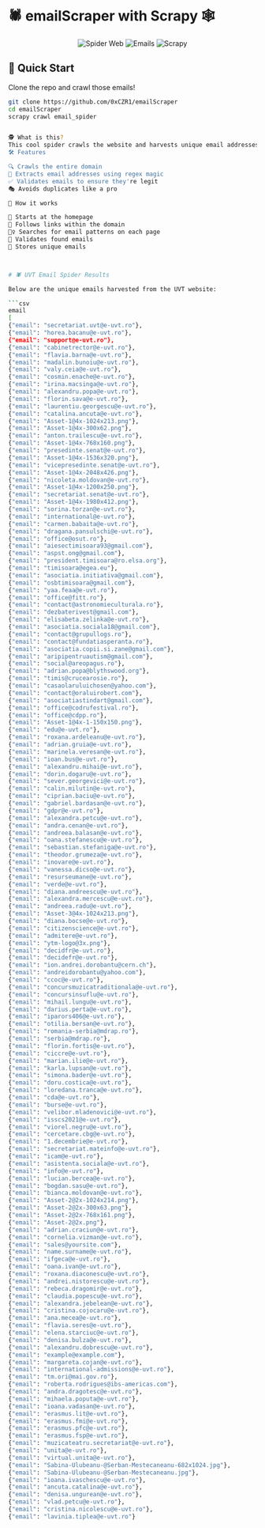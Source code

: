 # 
# 🕷️ emailScraper with Scrapy 🕸️

<div align="center">

![Spider Web](https://img.shields.io/badge/🕸️-Spider%20Web-blue?style=for-the-badge)
![Emails](https://img.shields.io/badge/📧-Email%20Harvester-orange?style=for-the-badge)
![Scrapy](https://img.shields.io/badge/🦀-Built%20with%20Scrapy-brightgreen?style=for-the-badge)

</div>

## 🚀 Quick Start

Clone the repo and crawl those emails!

```bash
git clone https://github.com/0xCZR1/emailScraper
cd emailScraper
scrapy crawl email_spider


🕵️ What is this?
This cool spider crawls the website and harvests unique email addresses. It's like a digital treasure hunt! 🏴‍☠️
🛠️ Features

🔍 Crawls the entire domain
📧 Extracts email addresses using regex magic
✅ Validates emails to ensure they're legit
🎭 Avoids duplicates like a pro

🧠 How it works

🏁 Starts at the homepage
🔗 Follows links within the domain
🕵️‍♀️ Searches for email patterns on each page
🧐 Validates found emails
💾 Stores unique emails



# 🕷️ UVT Email Spider Results

Below are the unique emails harvested from the UVT website:

```csv
email
[
{"email": "secretariat.uvt@e-uvt.ro"},
{"email": "horea.bacanu@e-uvt.ro"},
{"email": "support@e-uvt.ro"},
{"email": "cabinetrector@e-uvt.ro"},
{"email": "flavia.barna@e-uvt.ro"},
{"email": "madalin.bunoiu@e-uvt.ro"},
{"email": "valy.ceia@e-uvt.ro"},
{"email": "cosmin.enache@e-uvt.ro"},
{"email": "irina.macsinga@e-uvt.ro"},
{"email": "alexandru.popa@e-uvt.ro"},
{"email": "florin.sava@e-uvt.ro"},
{"email": "laurentiu.georgescu@e-uvt.ro"},
{"email": "catalina.ancuta@e-uvt.ro"},
{"email": "Asset-1@4x-1024x213.png"},
{"email": "Asset-1@4x-300x62.png"},
{"email": "anton.trailescu@e-uvt.ro"},
{"email": "Asset-1@4x-768x160.png"},
{"email": "presedinte.senat@e-uvt.ro"},
{"email": "Asset-1@4x-1536x320.png"},
{"email": "vicepresedinte.senat@e-uvt.ro"},
{"email": "Asset-1@4x-2048x426.png"},
{"email": "nicoleta.moldovan@e-uvt.ro"},
{"email": "Asset-1@4x-1200x250.png"},
{"email": "secretariat.senat@e-uvt.ro"},
{"email": "Asset-1@4x-1980x412.png"},
{"email": "sorina.torzan@e-uvt.ro"},
{"email": "international@e-uvt.ro"},
{"email": "carmen.babaita@e-uvt.ro"},
{"email": "dragana.pansulschi@e-uvt.ro"},
{"email": "office@osut.ro"},
{"email": "aiesectimisoara93@gmail.com"},
{"email": "aspst.ong@gmail.com"},
{"email": "president.timisoara@ro.elsa.org"},
{"email": "timisoara@egea.eu"},
{"email": "asociatia.initiativa@gmail.com"},
{"email": "osbtimisoara@gmail.com"},
{"email": "yaa.feaa@e-uvt.ro"},
{"email": "office@fitt.ro"},
{"email": "contact@astronomieculturala.ro"},
{"email": "dezbaterivest@gmail.com"},
{"email": "elisabeta.zelinka@e-uvt.ro"},
{"email": "asociatia.sociala18@gmail.com"},
{"email": "contact@grupullogs.ro"},
{"email": "contact@fundatiasperanta.ro"},
{"email": "asociatia.copii.si.zane@gmail.com"},
{"email": "aripipentruautism@gmail.com"},
{"email": "social@areopagus.ro"},
{"email": "adrian.popa@blythswood.org"},
{"email": "timis@crucearosie.ro"},
{"email": "casaolaruluichosen@yahoo.com"},
{"email": "contact@oraluirobert.com"},
{"email": "asociatiastindart@gmail.com"},
{"email": "office@codrufestival.ro"},
{"email": "office@cdpp.ro"},
{"email": "Asset-1@4x-1-150x150.png"},
{"email": "edu@e-uvt.ro"},
{"email": "roxana.ardeleanu@e-uvt.ro"},
{"email": "adrian.gruia@e-uvt.ro"},
{"email": "marinela.veresan@e-uvt.ro"},
{"email": "ioan.bus@e-uvt.ro"},
{"email": "alexandru.mihai@e-uvt.ro"},
{"email": "dorin.dogaru@e-uvt.ro"},
{"email": "sever.georgevici@e-uvt.ro"},
{"email": "calin.milutin@e-uvt.ro"},
{"email": "ciprian.baciu@e-uvt.ro"},
{"email": "gabriel.bardasan@e-uvt.ro"},
{"email": "gdpr@e-uvt.ro"},
{"email": "alexandra.petcu@e-uvt.ro"},
{"email": "andra.cenan@e-uvt.ro"},
{"email": "andreea.balasan@e-uvt.ro"},
{"email": "oana.stefanescu@e-uvt.ro"},
{"email": "sebastian.stefaniga@e-uvt.ro"},
{"email": "theodor.grumeza@e-uvt.ro"},
{"email": "inovare@e-uvt.ro"},
{"email": "vanessa.dicso@e-uvt.ro"},
{"email": "resurseumane@e-uvt.ro"},
{"email": "verde@e-uvt.ro"},
{"email": "diana.andreescu@e-uvt.ro"},
{"email": "alexandra.mercescu@e-uvt.ro"},
{"email": "andreea.radu@e-uvt.ro"},
{"email": "Asset-3@4x-1024x213.png"},
{"email": "diana.bocse@e-uvt.ro"},
{"email": "citizenscience@e-uvt.ro"},
{"email": "admitere@e-uvt.ro"},
{"email": "ytm-logo@3x.png"},
{"email": "decidfr@e-uvt.ro"},
{"email": "decidefr@e-uvt.ro"},
{"email": "ion.andrei.dorobantu@cern.ch"},
{"email": "andreidorobantu@yahoo.com"},
{"email": "ccoc@e-uvt.ro"},
{"email": "concursmuzicatraditionala@e-uvt.ro"},
{"email": "concursinsuflu@e-uvt.ro"},
{"email": "mihail.lungu@e-uvt.ro"},
{"email": "darius.perta@e-uvt.ro"},
{"email": "iparors406@e-uvt.ro"},
{"email": "otilia.bersan@e-uvt.ro"},
{"email": "romania-serbia@mdrap.ro"},
{"email": "serbia@mdrap.ro"},
{"email": "florin.fortis@e-uvt.ro"},
{"email": "ciccre@e-uvt.ro"},
{"email": "marian.ilie@e-uvt.ro"},
{"email": "karla.lupsan@e-uvt.ro"},
{"email": "simona.bader@e-uvt.ro"},
{"email": "doru.costica@e-uvt.ro"},
{"email": "loredana.tranca@e-uvt.ro"},
{"email": "cda@e-uvt.ro"},
{"email": "burse@e-uvt.ro"},
{"email": "velibor.mladenovici@e-uvt.ro"},
{"email": "isscs2021@e-uvt.ro"},
{"email": "viorel.negru@e-uvt.ro"},
{"email": "cercetare.cbg@e-uvt.ro"},
{"email": "1.decembrie@e-uvt.ro"},
{"email": "secretariat.mateinfo@e-uvt.ro"},
{"email": "icam@e-uvt.ro"},
{"email": "asistenta.sociala@e-uvt.ro"},
{"email": "info@e-uvt.ro"},
{"email": "lucian.bercea@e-uvt.ro"},
{"email": "bogdan.sasu@e-uvt.ro"},
{"email": "bianca.moldovan@e-uvt.ro"},
{"email": "Asset-2@2x-1024x214.png"},
{"email": "Asset-2@2x-300x63.png"},
{"email": "Asset-2@2x-768x161.png"},
{"email": "Asset-2@2x.png"},
{"email": "adrian.craciun@e-uvt.ro"},
{"email": "cornelia.vizman@e-uvt.ro"},
{"email": "sales@yoursite.com"},
{"email": "name.surname@e-uvt.ro"},
{"email": "ifgeca@e-uvt.ro"},
{"email": "oana.ivan@e-uvt.ro"},
{"email": "roxana.diaconescu@e-uvt.ro"},
{"email": "andrei.nistorescu@e-uvt.ro"},
{"email": "rebeca.dragomir@e-uvt.ro"},
{"email": "claudia.popescu@e-uvt.ro"},
{"email": "alexandra.jebelean@e-uvt.ro"},
{"email": "cristina.cojocaru@e-uvt.ro"},
{"email": "ana.mecea@e-uvt.ro"},
{"email": "flavia.seres@e-uvt.ro"},
{"email": "elena.starciuc@e-uvt.ro"},
{"email": "denisa.bulza@e-uvt.ro"},
{"email": "alexandru.dobrescu@e-uvt.ro"},
{"email": "example@example.com"},
{"email": "margareta.cojan@e-uvt.ro"},
{"email": "international-admissions@e-uvt.ro"},
{"email": "tm.ori@mai.gov.ro"},
{"email": "roberta.rodrigues@ibs-americas.com"},
{"email": "andra.dragotesc@e-uvt.ro"},
{"email": "mihaela.poputa@e-uvt.ro"},
{"email": "ioana.vadasan@e-uvt.ro"},
{"email": "erasmus.lit@e-uvt.ro"},
{"email": "erasmus.fmi@e-uvt.ro"},
{"email": "erasmus.pfc@e-uvt.ro"},
{"email": "erasmus.fsp@e-uvt.ro"},
{"email": "muzicateatru.secretariat@e-uvt.ro"},
{"email": "unita@e-uvt.ro"},
{"email": "virtual.unita@e-uvt.ro"},
{"email": "Sabina-Ulubeanu-@Serban-Mestecaneanu-682x1024.jpg"},
{"email": "Sabina-Ulubeanu-@Serban-Mestecaneanu.jpg"},
{"email": "ioana.ivaschescu@e-uvt.ro"},
{"email": "ancuta.catalina@e-uvt.ro"},
{"email": "denisa.ungurean@e-uvt.ro"},
{"email": "vlad.petcu@e-uvt.ro"},
{"email": "cristina.nicolescu@e-uvt.ro"},
{"email": "lavinia.tiplea@e-uvt.ro"}


